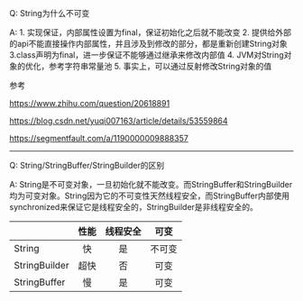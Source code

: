 Q: String为什么不可变

A: 1. 实现保证，内部属性设置为final，保证初始化之后就不能改变 2. 提供给外部的api不能直接操作内部属性，并且涉及到修改的部分，都是重新创建String对象 3.class声明为final，进一步保证不能够通过继承来修改内部值 4. JVM对String对象的优化，参考字符串常量池 5. 事实上，可以通过反射修改String对象的值

参考

https://www.zhihu.com/question/20618891

https://blog.csdn.net/yuqi007163/article/details/53559864

https://segmentfault.com/a/1190000009888357

----
Q: String/StringBuffer/StringBuilder的区别

A:
String是不可变对象，一旦初始化就不能改变。而StringBuffer和StringBuilder均为可变对象。String因为它的不可变性天然线程安全，而StringBuffer内部使用synchronized来保证它是线程安全的，StringBuilder是非线程安全的。

|               | 性能  |  线程安全  |  可变   |
| --------      |   :----:   | :----:    |:----:    |
| String        | 快    |   是      |  不可变 |
| StringBuilder | 超快  |   否      |  可变   |
| StringBuffer  | 慢    |  是       |  可变  |
